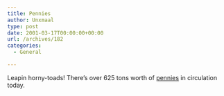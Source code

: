 ```yaml
---
title: Pennies
author: Unxmaal
type: post
date: 2001-03-17T00:00:00+00:00
url: /archives/182
categories:
  - General

---
```

Leapin horny-toads! There&#8217;s over 625 tons worth of <A HREF="http://kokogiak.com/megapenny/default.asp">pennies</A> in circulation today.